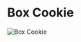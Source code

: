 # Box Cookie
![Box Cookie](https://raw.githubusercontent.com/toruurakawa/Encyclopedia-of-Binary-Card-Games/master/Images/boxcookie.jpg)
